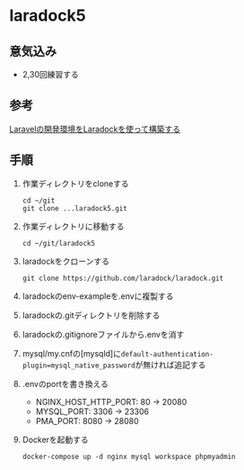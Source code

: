 # laradock5

## 意気込み
- 2,30回練習する

## 参考
[Laravelの開発環境をLaradockを使って構築する][link1]

## 手順
1. 作業ディレクトリをcloneする
    ```
    cd ~/git
    git clone ...laradock5.git
    ```

1. 作業ディレクトリに移動する
    ```
    cd ~/git/laradock5
    ```

1. laradockをクローンする
    ```
    git clone https://github.com/laradock/laradock.git
    ```

1. laradockのenv-exampleを.envに複製する

1. laradockの.gitディレクトリを削除する

1. laradockの.gitignoreファイルから.envを消す

1. mysql/my.cnfの[mysqld]に`default-authentication-plugin=mysql_native_password`が無ければ追記する

1. .envのportを書き換える
    - NGINX_HOST_HTTP_PORT: 80 -> 20080
    - MYSQL_PORT: 3306 -> 23306
    - PMA_PORT: 8080 -> 28080

1. Dockerを起動する
    ```
    docker-compose up -d nginx mysql workspace phpmyadmin
    ```

[link1]:https://qiita.com/ucan-lab/items/90f74ce801618830e4fc
